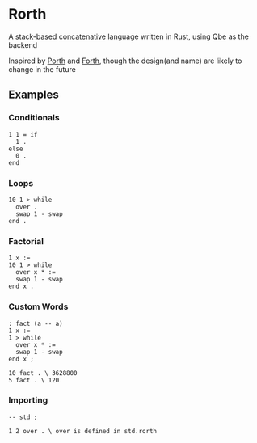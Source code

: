 # Rorth

A [stack-based](https://en.wikipedia.org/wiki/Stack-oriented_programming) [concatenative](https://en.wikipedia.org/wiki/Concatenative_programming_language) language written in Rust, using [Qbe](https://c9x.me/compile/) as the backend

Inspired by [Porth](https://gitlab.com/tsoding/porth) and [Forth](https://en.wikipedia.org/wiki/Forth_(programming_language)), though the design(and name) are likely to change in the future

## Examples

### Conditionals
```forth
1 1 = if
  1 .
else 
  0 .
end 
```

### Loops
```forth
10 1 > while
  over . 
  swap 1 - swap
end .
```

### Factorial
```forth
1 x :=
10 1 > while
  over x * :=
  swap 1 - swap
end x .
```

### Custom Words
```forth
: fact (a -- a) 
1 x := 
1 > while 
  over x * := 
  swap 1 - swap 
end x ; 

10 fact . \ 3628800
5 fact . \ 120
```

### Importing 
```forth
-- std ;

1 2 over . \ over is defined in std.rorth
```
